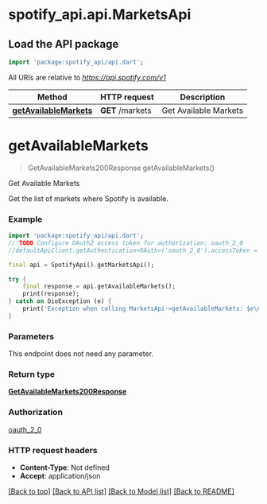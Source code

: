# spotify_api.api.MarketsApi

## Load the API package
```dart
import 'package:spotify_api/api.dart';
```

All URIs are relative to *https://api.spotify.com/v1*

Method | HTTP request | Description
------------- | ------------- | -------------
[**getAvailableMarkets**](MarketsApi.md#getavailablemarkets) | **GET** /markets | Get Available Markets 


# **getAvailableMarkets**
> GetAvailableMarkets200Response getAvailableMarkets()

Get Available Markets 

Get the list of markets where Spotify is available. 

### Example
```dart
import 'package:spotify_api/api.dart';
// TODO Configure OAuth2 access token for authorization: oauth_2_0
//defaultApiClient.getAuthentication<OAuth>('oauth_2_0').accessToken = 'YOUR_ACCESS_TOKEN';

final api = SpotifyApi().getMarketsApi();

try {
    final response = api.getAvailableMarkets();
    print(response);
} catch on DioException (e) {
    print('Exception when calling MarketsApi->getAvailableMarkets: $e\n');
}
```

### Parameters
This endpoint does not need any parameter.

### Return type

[**GetAvailableMarkets200Response**](GetAvailableMarkets200Response.md)

### Authorization

[oauth_2_0](../README.md#oauth_2_0)

### HTTP request headers

 - **Content-Type**: Not defined
 - **Accept**: application/json

[[Back to top]](#) [[Back to API list]](../README.md#documentation-for-api-endpoints) [[Back to Model list]](../README.md#documentation-for-models) [[Back to README]](../README.md)

